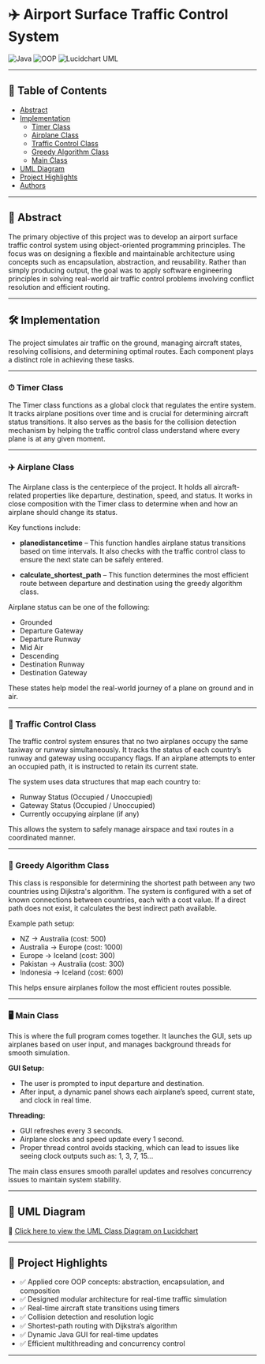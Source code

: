 # ✈️ Airport Surface Traffic Control System

![Java](https://img.shields.io/badge/language-Java-blue.svg)
![OOP](https://img.shields.io/badge/paradigm-OOP-orange.svg)
![Lucidchart UML](https://img.shields.io/badge/UML-Lucidchart-blueviolet.svg)

---

## 📑 Table of Contents

- [Abstract](#abstract)
- [Implementation](#implementation)
  - [Timer Class](#timer-class)
  - [Airplane Class](#airplane-class)
  - [Traffic Control Class](#traffic-control-class)
  - [Greedy Algorithm Class](#greedy-algorithm-class)
  - [Main Class](#main-class)
- [UML Diagram](#uml-diagram)
- [Project Highlights](#project-highlights)
- [Authors](#authors)

---

## 🧠 Abstract

The primary objective of this project was to develop an airport surface traffic control system using object-oriented programming principles. The focus was on designing a flexible and maintainable architecture using concepts such as encapsulation, abstraction, and reusability. Rather than simply producing output, the goal was to apply software engineering principles in solving real-world air traffic control problems involving conflict resolution and efficient routing.

---

## 🛠️ Implementation

The project simulates air traffic on the ground, managing aircraft states, resolving collisions, and determining optimal routes. Each component plays a distinct role in achieving these tasks.

---

### ⏱ Timer Class

The Timer class functions as a global clock that regulates the entire system. It tracks airplane positions over time and is crucial for determining aircraft status transitions. It also serves as the basis for the collision detection mechanism by helping the traffic control class understand where every plane is at any given moment.

---

### ✈️ Airplane Class

The Airplane class is the centerpiece of the project. It holds all aircraft-related properties like departure, destination, speed, and status. It works in close composition with the Timer class to determine when and how an airplane should change its status. 

Key functions include:

- **planedistancetime** – This function handles airplane status transitions based on time intervals. It also checks with the traffic control class to ensure the next state can be safely entered.
  
- **calculate_shortest_path** – This function determines the most efficient route between departure and destination using the greedy algorithm class.

Airplane status can be one of the following:
- Grounded
- Departure Gateway
- Departure Runway
- Mid Air
- Descending
- Destination Runway
- Destination Gateway

These states help model the real-world journey of a plane on ground and in air.

---

### 🚦 Traffic Control Class

The traffic control system ensures that no two airplanes occupy the same taxiway or runway simultaneously. It tracks the status of each country’s runway and gateway using occupancy flags. If an airplane attempts to enter an occupied path, it is instructed to retain its current state.

The system uses data structures that map each country to:
- Runway Status (Occupied / Unoccupied)
- Gateway Status (Occupied / Unoccupied)
- Currently occupying airplane (if any)

This allows the system to safely manage airspace and taxi routes in a coordinated manner.

---

### 🧮 Greedy Algorithm Class

This class is responsible for determining the shortest path between any two countries using Dijkstra's algorithm. The system is configured with a set of known connections between countries, each with a cost value. If a direct path does not exist, it calculates the best indirect path available.

Example path setup:
- NZ → Australia (cost: 500)
- Australia → Europe (cost: 1000)
- Europe → Iceland (cost: 300)
- Pakistan → Australia (cost: 300)
- Indonesia → Iceland (cost: 600)

This helps ensure airplanes follow the most efficient routes possible.

---

### 🖥️ Main Class

This is where the full program comes together. It launches the GUI, sets up airplanes based on user input, and manages background threads for smooth simulation.

**GUI Setup:**
- The user is prompted to input departure and destination.
- After input, a dynamic panel shows each airplane’s speed, current state, and clock in real time.

**Threading:**
- GUI refreshes every 3 seconds.
- Airplane clocks and speed update every 1 second.
- Proper thread control avoids stacking, which can lead to issues like seeing clock outputs such as: 1, 3, 7, 15...

The main class ensures smooth parallel updates and resolves concurrency issues to maintain system stability.

---

## 🧩 UML Diagram

🔗 [Click here to view the UML Class Diagram on Lucidchart](https://lucid.app/lucidchart/2bbdbb34-8e03-4c6b-a953-9195f021a7cf/edit?viewport_loc=-2047%2C-1627%2C7140%2C3302%2CHWEp-vi-RSFO&invitationId=inv_6956009a-901f-403d-b440-7c6258423f85)

---

## 🚀 Project Highlights

- ✅ Applied core OOP concepts: abstraction, encapsulation, and composition
- ✅ Designed modular architecture for real-time traffic simulation
- ✅ Real-time aircraft state transitions using timers
- ✅ Collision detection and resolution logic
- ✅ Shortest-path routing with Dijkstra’s algorithm
- ✅ Dynamic Java GUI for real-time updates
- ✅ Efficient multithreading and concurrency control

---

